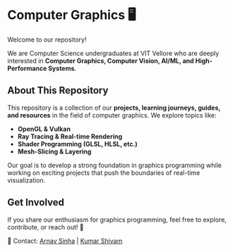 # Computer Graphics 🖥️

Welcome to our repository!  

We are Computer Science undergraduates at VIT Vellore who are deeply interested in **Computer Graphics, Computer Vision, AI/ML, and High-Performance Systems**.  

## About This Repository  
This repository is a collection of our **projects, learning journeys, guides, and resources** in the field of computer graphics. We explore topics like:  
- **OpenGL & Vulkan**  
- **Ray Tracing & Real-time Rendering**  
- **Shader Programming (GLSL, HLSL, etc.)**  
- **Mesh-Slicing & Layering**  

Our goal is to develop a strong foundation in graphics programming while working on exciting projects that push the boundaries of real-time visualization.  

## Get Involved  
If you share our enthusiasm for graphics programming, feel free to explore, contribute, or reach out! 🚀  

📧 Contact: [Arnav Sinha](mailto:arnavsinha4334@gmail.com) | [Kumar Shivam](shivam.pragati3299@gmail.com)  
